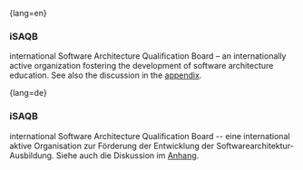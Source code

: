 {lang=en}
### iSAQB
international Software Architecture Qualification Board – an internationally active organization fostering the development of software architecture education. See also the discussion in the [appendix](#section-about-isaqb).



{lang=de}
### iSAQB

international Software Architecture Qualification Board -- eine
international aktive Organisation zur Förderung der Entwicklung der
Softwarearchitektur-Ausbildung. Siehe auch die Diskussion im
[Anhang](#section-about-isaqb).

